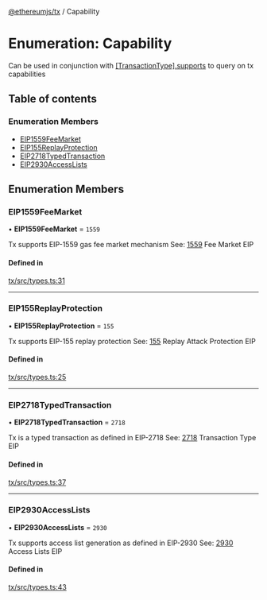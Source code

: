 [@ethereumjs/tx](../README.md) / Capability

# Enumeration: Capability

Can be used in conjunction with [[TransactionType].supports](../interfaces/Transaction.md)
to query on tx capabilities

## Table of contents

### Enumeration Members

- [EIP1559FeeMarket](Capability.md#eip1559feemarket)
- [EIP155ReplayProtection](Capability.md#eip155replayprotection)
- [EIP2718TypedTransaction](Capability.md#eip2718typedtransaction)
- [EIP2930AccessLists](Capability.md#eip2930accesslists)

## Enumeration Members

### EIP1559FeeMarket

• **EIP1559FeeMarket** = ``1559``

Tx supports EIP-1559 gas fee market mechanism
See: [1559](https://eips.ethereum.org/EIPS/eip-1559) Fee Market EIP

#### Defined in

[tx/src/types.ts:31](https://github.com/ethereumjs/ethereumjs-monorepo/blob/master/packages/tx/src/types.ts#L31)

___

### EIP155ReplayProtection

• **EIP155ReplayProtection** = ``155``

Tx supports EIP-155 replay protection
See: [155](https://eips.ethereum.org/EIPS/eip-155) Replay Attack Protection EIP

#### Defined in

[tx/src/types.ts:25](https://github.com/ethereumjs/ethereumjs-monorepo/blob/master/packages/tx/src/types.ts#L25)

___

### EIP2718TypedTransaction

• **EIP2718TypedTransaction** = ``2718``

Tx is a typed transaction as defined in EIP-2718
See: [2718](https://eips.ethereum.org/EIPS/eip-2718) Transaction Type EIP

#### Defined in

[tx/src/types.ts:37](https://github.com/ethereumjs/ethereumjs-monorepo/blob/master/packages/tx/src/types.ts#L37)

___

### EIP2930AccessLists

• **EIP2930AccessLists** = ``2930``

Tx supports access list generation as defined in EIP-2930
See: [2930](https://eips.ethereum.org/EIPS/eip-2930) Access Lists EIP

#### Defined in

[tx/src/types.ts:43](https://github.com/ethereumjs/ethereumjs-monorepo/blob/master/packages/tx/src/types.ts#L43)

